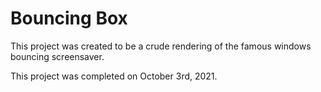 # Bouncing Box

This project was created to be a crude rendering of the famous windows bouncing screensaver. 

This project was completed on October 3rd, 2021.